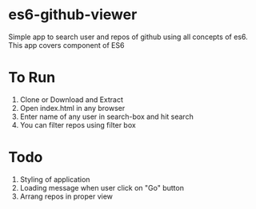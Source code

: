 # es6-github-viewer
Simple app to search user and repos of github using all concepts of es6.
This app covers component of ES6

# To Run
1. Clone or Download and Extract
2. Open index.html in any browser
3. Enter name of any user in search-box and hit search
4. You can filter repos using filter box

# Todo
1. Styling of application
2. Loading message when user click on "Go" button
3. Arrang repos in proper view
